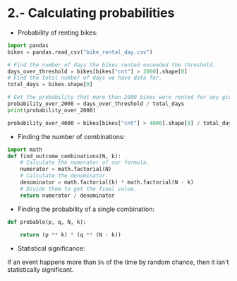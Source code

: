# 2.- Calculating probabilities

* Probability of renting bikes:

```python
import pandas
bikes = pandas.read_csv("bike_rental_day.csv")

# Find the number of days the bikes rented exceeded the threshold.
days_over_threshold = bikes[bikes["cnt"] > 2000].shape[0]
# Find the total number of days we have data for.
total_days = bikes.shape[0]

# Get the probability that more than 2000 bikes were rented for any given day.
probability_over_2000 = days_over_threshold / total_days
print(probability_over_2000)

probability_over_4000 = bikes[bikes["cnt"] > 4000].shape[0] / total_days
```

* Finding the number of combinations:

```python
import math
def find_outcome_combinations(N, k):
    # Calculate the numerator of our formula.
    numerator = math.factorial(N)
    # Calculate the denominator.
    denominator = math.factorial(k) * math.factorial(N - k)
    # Divide them to get the final value.
    return numerator / denominator
```

* Finding the probability of a single combination:

```python
def probable(p, q, N, k):
    
    return (p ** k) * (q ** (N - k))
```

* Statistical significance:

If an event happens more than `5%` of the time by random chance, then it isn't statistically significant.




